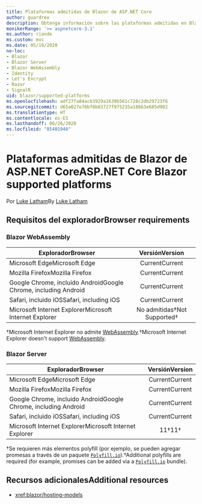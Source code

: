 ```yaml
---
title: Plataformas admitidas de Blazor de ASP.NET Core
author: guardrex
description: Obtenga información sobre las plataformas admitidas en Blazor de ASP.NET Core.
monikerRange: '>= aspnetcore-3.1'
ms.author: riande
ms.custom: mvc
ms.date: 05/19/2020
no-loc:
- Blazor
- Blazor Server
- Blazor WebAssembly
- Identity
- Let's Encrypt
- Razor
- SignalR
uid: blazor/supported-platforms
ms.openlocfilehash: adf27fa84acb3929a1639b561c728c2db29723f6
ms.sourcegitcommit: d65a027e78bf0b83727f975235a18863e685d902
ms.translationtype: HT
ms.contentlocale: es-ES
ms.lasthandoff: 06/26/2020
ms.locfileid: "85401940"
---
```

# <a name="aspnet-core-blazor-supported-platforms"></a><span data-ttu-id="77ef1-103">Plataformas admitidas de Blazor de ASP.NET Core</span><span class="sxs-lookup"><span data-stu-id="77ef1-103">ASP.NET Core Blazor supported platforms</span></span>

<span data-ttu-id="77ef1-104">Por [Luke Latham](https://github.com/guardrex)</span><span class="sxs-lookup"><span data-stu-id="77ef1-104">By [Luke Latham](https://github.com/guardrex)</span></span>

## <a name="browser-requirements"></a><span data-ttu-id="77ef1-105">Requisitos del explorador</span><span class="sxs-lookup"><span data-stu-id="77ef1-105">Browser requirements</span></span>

### Blazor WebAssembly

| <span data-ttu-id="77ef1-106">Explorador</span><span class="sxs-lookup"><span data-stu-id="77ef1-106">Browser</span></span>                          | <span data-ttu-id="77ef1-107">Versión</span><span class="sxs-lookup"><span data-stu-id="77ef1-107">Version</span></span>               |
| -------------------------------- | :-------------------: |
| <span data-ttu-id="77ef1-108">Microsoft Edge</span><span class="sxs-lookup"><span data-stu-id="77ef1-108">Microsoft Edge</span></span>                   | <span data-ttu-id="77ef1-109">Current</span><span class="sxs-lookup"><span data-stu-id="77ef1-109">Current</span></span>               |
| <span data-ttu-id="77ef1-110">Mozilla Firefox</span><span class="sxs-lookup"><span data-stu-id="77ef1-110">Mozilla Firefox</span></span>                  | <span data-ttu-id="77ef1-111">Current</span><span class="sxs-lookup"><span data-stu-id="77ef1-111">Current</span></span>               |
| <span data-ttu-id="77ef1-112">Google Chrome, incluido Android</span><span class="sxs-lookup"><span data-stu-id="77ef1-112">Google Chrome, including Android</span></span> | <span data-ttu-id="77ef1-113">Current</span><span class="sxs-lookup"><span data-stu-id="77ef1-113">Current</span></span>               |
| <span data-ttu-id="77ef1-114">Safari, incluido iOS</span><span class="sxs-lookup"><span data-stu-id="77ef1-114">Safari, including iOS</span></span>            | <span data-ttu-id="77ef1-115">Current</span><span class="sxs-lookup"><span data-stu-id="77ef1-115">Current</span></span>               |
| <span data-ttu-id="77ef1-116">Microsoft Internet Explorer</span><span class="sxs-lookup"><span data-stu-id="77ef1-116">Microsoft Internet Explorer</span></span>      | <span data-ttu-id="77ef1-117">No admitidas&dagger;</span><span class="sxs-lookup"><span data-stu-id="77ef1-117">Not Supported&dagger;</span></span> |

<span data-ttu-id="77ef1-118">&dagger;Microsoft Internet Explorer no admite [WebAssembly](https://webassembly.org).</span><span class="sxs-lookup"><span data-stu-id="77ef1-118">&dagger;Microsoft Internet Explorer doesn't support [WebAssembly](https://webassembly.org).</span></span>

### Blazor Server

| <span data-ttu-id="77ef1-119">Explorador</span><span class="sxs-lookup"><span data-stu-id="77ef1-119">Browser</span></span>                          | <span data-ttu-id="77ef1-120">Versión</span><span class="sxs-lookup"><span data-stu-id="77ef1-120">Version</span></span>    |
| -------------------------------- | :--------: |
| <span data-ttu-id="77ef1-121">Microsoft Edge</span><span class="sxs-lookup"><span data-stu-id="77ef1-121">Microsoft Edge</span></span>                   | <span data-ttu-id="77ef1-122">Current</span><span class="sxs-lookup"><span data-stu-id="77ef1-122">Current</span></span>    |
| <span data-ttu-id="77ef1-123">Mozilla Firefox</span><span class="sxs-lookup"><span data-stu-id="77ef1-123">Mozilla Firefox</span></span>                  | <span data-ttu-id="77ef1-124">Current</span><span class="sxs-lookup"><span data-stu-id="77ef1-124">Current</span></span>    |
| <span data-ttu-id="77ef1-125">Google Chrome, incluido Android</span><span class="sxs-lookup"><span data-stu-id="77ef1-125">Google Chrome, including Android</span></span> | <span data-ttu-id="77ef1-126">Current</span><span class="sxs-lookup"><span data-stu-id="77ef1-126">Current</span></span>    |
| <span data-ttu-id="77ef1-127">Safari, incluido iOS</span><span class="sxs-lookup"><span data-stu-id="77ef1-127">Safari, including iOS</span></span>            | <span data-ttu-id="77ef1-128">Current</span><span class="sxs-lookup"><span data-stu-id="77ef1-128">Current</span></span>    |
| <span data-ttu-id="77ef1-129">Microsoft Internet Explorer</span><span class="sxs-lookup"><span data-stu-id="77ef1-129">Microsoft Internet Explorer</span></span>      | <span data-ttu-id="77ef1-130">11&dagger;</span><span class="sxs-lookup"><span data-stu-id="77ef1-130">11&dagger;</span></span> |

<span data-ttu-id="77ef1-131">&dagger;Se requieren más elementos polyfill (por ejemplo, se pueden agregar promesas a través de un paquete [`Polyfill.io`](https://polyfill.io/v3/)).</span><span class="sxs-lookup"><span data-stu-id="77ef1-131">&dagger;Additional polyfills are required (for example, promises can be added via a [`Polyfill.io`](https://polyfill.io/v3/) bundle).</span></span>

## <a name="additional-resources"></a><span data-ttu-id="77ef1-132">Recursos adicionales</span><span class="sxs-lookup"><span data-stu-id="77ef1-132">Additional resources</span></span>

* <xref:blazor/hosting-models>
